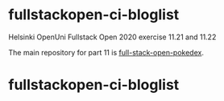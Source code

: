 # fullstackopen-ci-bloglist
Helsinki OpenUni Fullstack Open 2020 exercise 11.21 and 11.22

The main repository for part 11 is [full-stack-open-pokedex](https://github.com/ltketola/full-stack-open-pokedex).
# fullstackopen-ci-bloglist
